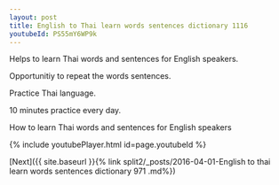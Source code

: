 ```yaml
---
layout: post
title: English to Thai learn words sentences dictionary 1116 
youtubeId: PS55mY6WP9k
---
```

 
 
Helps to learn Thai words and sentences for English speakers.

Opportunitiy to repeat the words sentences. 

Practice Thai language. 
 
10 minutes practice every day. 
 
How to learn Thai words and sentences for English speakers 
 
{% include youtubePlayer.html id=page.youtubeId %}
 
 
[Next]({{ site.baseurl }}{% link  split2/_posts/2016-04-01-English to thai learn words sentences dictionary 971 .md%})
 
